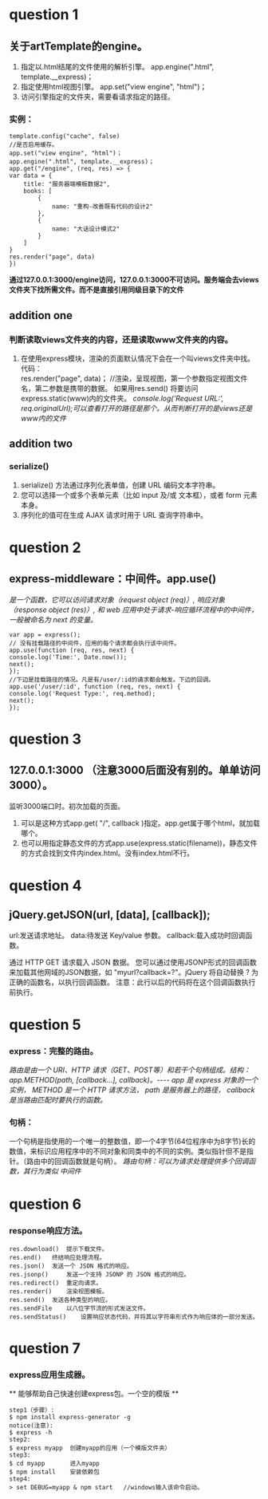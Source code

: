 ﻿# question 1
## 关于artTemplate的engine。

1. 指定以.html结尾的文件使用的解析引擎。  app.engine(".html", template.__express)；
2. 指定使用html视图引擎。  app.set("view engine", "html")；
3. 访问引擎指定的文件夹，需要看请求指定的路径。

### 实例：

	template.config("cache", false)
	//是否启用缓存。
	app.set("view engine", "html")；
	app.engine(".html", template.__express)；
	app.get("/engine", (req, res) => {
    var data = {
        title: "服务器端模板数据2",
        books: [
            {
                name: "重构-改善既有代码的设计2"
            },
            {
                name: "大话设计模式2"
            }
        ]
    }
    res.render("page", data)
	})
**通过127.0.0.1:3000/engine访问，127.0.0.1:3000不可访问。服务端会去views文件夹下找所需文件。而不是直接引用同级目录下的文件**

## addition one

### 判断读取views文件夹的内容，还是读取www文件夹的内容。

1. 在使用express模块，渲染的页面默认情况下会在一个叫views文件夹中找。
	代码：	 
    res.render("page", data)；
	//渲染，呈现视图，第一个参数指定视图文件名，第二参数是携带的数据。
	如果用res.send()
	将要访问express.static(www)内的文件夹。
*console.log('Request URL:', req.originalUrl);可以查看打开的路径是那个。从而判断打开的是views还是www内的文件*

## addition two

### serialize()
1. serialize() 方法通过序列化表单值，创建 URL 编码文本字符串。
2. 您可以选择一个或多个表单元素（比如 input 及/或 文本框），或者 form 元素本身。
3. 序列化的值可在生成 AJAX 请求时用于 URL 查询字符串中。

	
	
# question 2

## express-middleware：中间件。app.use()

*是一个函数，它可以访问请求对象（request object (req)）, 响应对象（response object (res)）, 和 web 应用中处于请求-响应循环流程中的中间件，一般被命名为 next 的变量。*
    
	var app = express();    
    // 没有挂载路径的中间件，应用的每个请求都会执行该中间件。
    app.use(function (req, res, next) {
    console.log('Time:', Date.now());
    next();
    });
	//下边是挂载路径的情况。凡是有/user/:id的请求都会触发。下边的回调。
	app.use('/user/:id', function (req, res, next) {
    console.log('Request Type:', req.method);
    next();
    });

	
# question 3	

## 127.0.0.1:3000 （注意3000后面没有别的。单单访问3000）。

监听3000端口时。初次加载的页面。

1. 可以是这种方式app.get( "/", callback )指定。app.get属于哪个html，就加载哪个。
2. 也可以用指定静态文件的方式app.use(express.static(filename))，静态文件的方式会找到文件内index.html。没有index.html不行。



# question 4

## jQuery.getJSON(url, [data], [callback]);

url:发送请求地址。
data:待发送 Key/value 参数。
callback:载入成功时回调函数。

通过 HTTP GET 请求载入 JSON 数据。
您可以通过使用JSONP形式的回调函数来加载其他网域的JSON数据，如 "myurl?callback=?"。jQuery 将自动替换 ? 为正确的函数名，以执行回调函数。 注意：此行以后的代码将在这个回调函数执行前执行。



# question 5

### express：完整的路由。

*路由是由一个 URI、HTTP 请求（GET、POST等）和若干个句柄组成。结构：app.METHOD(path, [callback...], callback)。---- app 是 express 对象的一个实例， METHOD 是一个 HTTP 请求方法， path 是服务器上的路径， callback 是当路由匹配时要执行的函数。*
### 句柄：
一个句柄是指使用的一个唯一的整数值，即一个4字节(64位程序中为8字节)长的数值，来标识应用程序中的不同对象和同类中的不同的实例。类似指针但不是指针。（路由中的回调函数就是句柄）。
*路由句柄：可以为请求处理提供多个回调函数，其行为类似 中间件*



# question 6

### response响应方法。

    res.download() 	提示下载文件。
	res.end() 	终结响应处理流程。
	res.json() 	发送一个 JSON 格式的响应。
	res.jsonp() 	发送一个支持 JSONP 的 JSON 格式的响应。
	res.redirect() 	重定向请求。
	res.render() 	渲染视图模板。
	res.send() 	发送各种类型的响应。
	res.sendFile 	以八位字节流的形式发送文件。
	res.sendStatus() 	设置响应状态代码，并将其以字符串形式作为响应体的一部分发送。
	

# question 7

### express应用生成器。

** 能够帮助自己快速创建express包。一个空的模版 **

	step1（步骤）:
	$ npm install express-generator -g
	notice(注意):
	$ express -h
	step2:
	$ express myapp  创建myapp的应用（一个模版文件夹）
	step3:
	$ cd myapp       进入myapp
	$ npm install    安装依赖包
	step4:
	> set DEBUG=myapp & npm start   //windows输入该命令启动。
	

# 































	